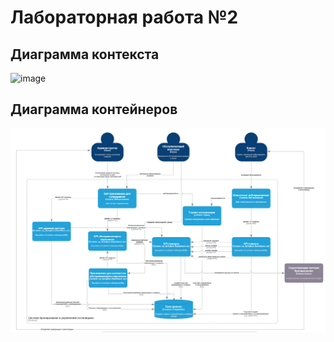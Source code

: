 # Лабораторная работа №2
## Диаграмма контекста 
![image](С4_context.png)
## Диаграмма контейнеров
![image](C4_container.png)
